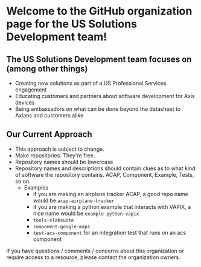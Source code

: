# Welcome to the GitHub organization page for the US Solutions Development team!

## The US Solutions Development team focuses on (among other things)
* Creating new solutions as part of a US Professional Services engagement
* Educating customers and partners about software development for Axis devices
* Being ambassadors on what can be done beyond the datasheet to Axians and customers alike

## Our Current Approach
* This approach is subject to change.
* Make repositories.  They're free.
* Repository names should be lowercase
* Repository names and descriptions should contain clues as to what kind of software the repository contains.  ACAP, Component, Example, Tests, so on.
  * Examples
    * if you are making an airplane tracker ACAP, a good repo name would be ```acap-airplane-tracker```
    * if you are making a python example that interacts with VAPIX, a nice name would be ```example-python-vapix```
    * ```tools-slabsuite```
    * ```component-google-maps```
    * ```test-acs-component``` for an integration test that runs on an acs component


If you have questions / comments / concerns about this organization or require access to a resource, please contact the organization owners.
